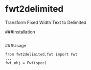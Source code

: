 # fwt2delimited
Transform Fixed Width Text to Delimited

###Installation
```
```

###Usage
```
from fwt2delimited.fwt import Fwt
...
fwt_obj = Fwt(spec)
```